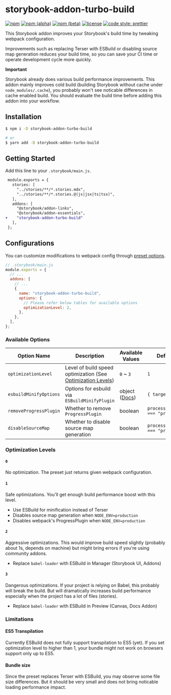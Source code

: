 # storybook-addon-turbo-build

[![npm](https://img.shields.io/npm/v/storybook-addon-turbo-build)](https://www.npmjs.com/package/storybook-addon-turbo-build)
[![npm (alpha)](https://img.shields.io/npm/v/storybook-addon-turbo-build/alpha)](https://www.npmjs.com/package/storybook-addon-turbo-build)
[![npm (beta)](https://img.shields.io/npm/v/storybook-addon-turbo-build/beta)](https://www.npmjs.com/package/storybook-addon-turbo-build)
[![license](https://img.shields.io/github/license/pocka/storybook-addon-turbo-build)](https://github.com/pocka/storybook-addon-turbo-build/blob/master/LICENSE)
[![code style: prettier](https://img.shields.io/badge/code_style-prettier-ff69b4.svg)](https://github.com/prettier/prettier)

This Storybook addon improves your Storybook's build time by tweaking webpack configuration.

Improvements such as replacing Terser with ESBuild or disabling source map generation reduces your build time, so you can save your CI time or operate development cycle more quickly.

**Important**

Storybook already does various build performance improvements. This addon mainly improves cold build (building Storybook without cache under `node_modules/.cache`), you probably won't see noticable differences in cache enabled build.
You should evaluate the build time before adding this addon into your workflow.

## Installation

```sh
$ npm i -D storybook-addon-turbo-build

# or
$ yarn add -D storybook-addon-turbo-build
```

## Getting Started

Add this line to your `.storybook/main.js`.

```diff
 module.exports = {
   stories: [
     "../stories/**/*.stories.mdx",
     "../stories/**/*.stories.@(js|jsx|ts|tsx)",
   ],
   addons: [
     "@storybook/addon-links",
     "@storybook/addon-essentials",
+    "storybook-addon-turbo-build"
   ],
 };
```

## Configurations

You can customize modifications to webpack config through [preset options](https://storybook.js.org/docs/react/addons/install-addons#optional-configuration).

```js
// .storybook/main.js
module.exports = {
  // ...
  addons: [
    // ...
    {
      name: "storybook-addon-turbo-build",
      options: {
        // Please refer below tables for available options
        optimizationLevel: 2,
      },
    },
  ],
};
```

### Available Options

| Option Name            | Description                                                                         | Available Values                                                              | Default Value                           |
| ---------------------- | ----------------------------------------------------------------------------------- | ----------------------------------------------------------------------------- | --------------------------------------- |
| `optimizationLevel`    | Level of build speed optimization (See [Optimization Levels](#optimization-levels)) | `0` ~ `3`                                                                     | `1`                                     |
| `esbuildMinifyOptions` | Options for esbuild via `ESBuildMinifyPlugin`                                       | object ([Docs](https://github.com/privatenumber/esbuild-loader#minifyplugin)) | `{ target: "es2015" }`                  |
| `removeProgressPlugin` | Whether to remove `ProgressPlugin`                                                  | boolean                                                                       | `process.env.NODE_ENV === "production"` |
| `disableSourceMap`     | Whether to disable source map generation                                            | boolean                                                                       | `process.env.NODE_ENV === "production"` |

### Optimization Levels

#### `0`

No optimization. The preset just returns given webpack configuration.

#### `1`

Safe optimizations. You'll get enough build performance boost with this level.

- Use ESBuild for minification instead of Terser
- Disables source map generation when `NODE_ENV=production`
- Disables webpack's ProgressPlugin when `NODE_ENV=production`

#### `2`

Aggressive optimizations. This would improve build speed slightly (probably about 1s, depends on machine) but might bring errors if you're using community addons.

- Replace `babel-loader` with ESBuild in Manager (Storybook UI, Addons)

#### `3`

Dangerous optimizations. If your project is relying on Babel, this probably will break the build. But will dramatically increases build performance especially when the project has a lot of files (stories).

- Replace `babel-loader` with ESBuild in Preview (Canvas, Docs Addon)

### Limitations

#### ES5 Transpilation

Currently ESBuild does not fully support transpilation to ES5 (yet). If you set optimization level to higher than 1, your bundle might not work on browsers support only up to ES5.

#### Bundle size

Since the preset replaces Terser with ESBuild, you may observe some file size differences. But it should be very small and does not bring noticable loading performance impact.
